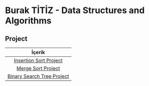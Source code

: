 # Burak TİTİZ - Data Structures and Algorithms

## Project

|İçerik
|:---------------:
| [Insertion Sort Project](https://github.com/buraktitiz/data_structures_and_algorithms/blob/main/Insertion%20Sort/README.md)
| [Merge Sort Project](https://github.com/buraktitiz/data_structures_and_algorithms/blob/main/Merge%20Sort/README.md)
| [Binary Search Tree Project]()